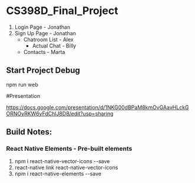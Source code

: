 # CS398D_Final_Project
1. Login Page - Jonathan
2. Sign Up Page - Jonathan
    - Chatroom List - Alex
        - Actual Chat - Billy
    - Contacts - Marta
    
## Start Project Debug
npm run web

#Presentation

https://docs.google.com/presentation/d/1NKG00dBPaM8kmOvGAavHLckGORNOyRKW6yFdChlJ8D8/edit?usp=sharing

## Build Notes:
### React Native Elements - Pre-built elements
1. npm i react-native-vector-icons --save
2. react-native link react-native-vector-icons
3. npm i react-native-elements --save


